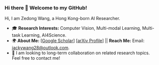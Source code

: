 ### Hi there 👋 Welcome to my GitHub!

Hi, I am Zedong Wang, a Hong Kong-born AI Researcher. 
- 🎓 **Research Interests:** Computer Vision, Multi-modal Learning, Multi-task Learning, AI4Science.
- 🌍 **About Me:** [[Google Scholar](https://scholar.google.com/citations?hl=en&user=CEJ4pugAAAAJ)] [[arXiv Profile](https://arxiv.org/a/wang_z_24)] || **Reach Me:** Email: jackywang28@outlook.com.
- 🤝 I am looking to long-term collaboration on related research topics. Feel free to contact me!
<div align="center">

